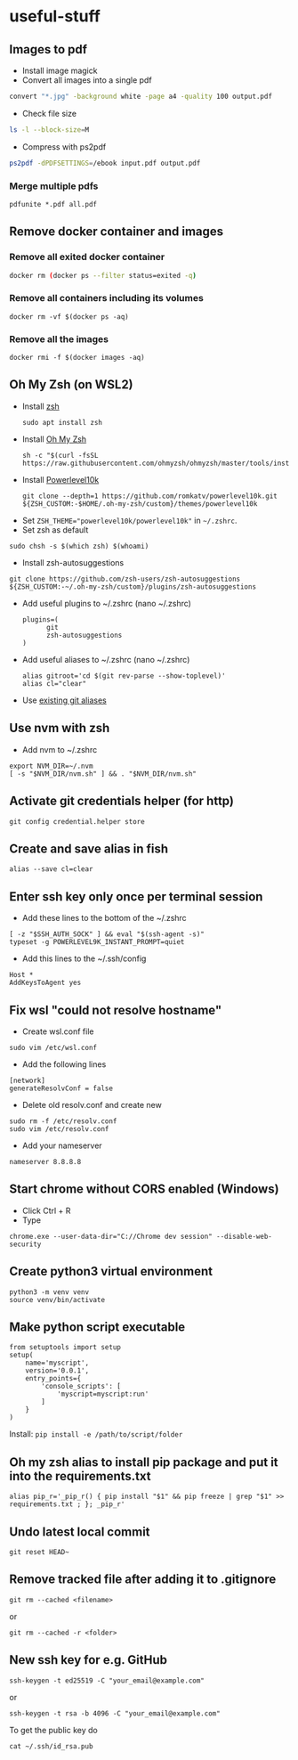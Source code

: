 # useful-stuff

## Images to pdf
* Install image magick
* Convert all images into a single pdf
```bash
convert "*.jpg" -background white -page a4 -quality 100 output.pdf
```
* Check file size
```bash
ls -l --block-size=M
```
* Compress with ps2pdf
```bash
ps2pdf -dPDFSETTINGS=/ebook input.pdf output.pdf
```

### Merge multiple pdfs
```
pdfunite *.pdf all.pdf
```

## Remove docker container and images
### Remove all exited docker container
```bash
docker rm (docker ps --filter status=exited -q)
```
### Remove all containers including its volumes
```
docker rm -vf $(docker ps -aq)
```

### Remove all the images
```
docker rmi -f $(docker images -aq)
```

## Oh My Zsh (on WSL2)
* Install [zsh](https://github.com/ohmyzsh/ohmyzsh/wiki/Installing-ZSH)
  ```
  sudo apt install zsh
  ```
* Install [Oh My Zsh](https://ohmyz.sh/)
  ```
  sh -c "$(curl -fsSL https://raw.githubusercontent.com/ohmyzsh/ohmyzsh/master/tools/install.sh)"
  ``` 
* Install [Powerlevel10k](https://github.com/romkatv/powerlevel10k)
  ```
  git clone --depth=1 https://github.com/romkatv/powerlevel10k.git ${ZSH_CUSTOM:-$HOME/.oh-my-zsh/custom}/themes/powerlevel10k
  ```
* Set `ZSH_THEME="powerlevel10k/powerlevel10k"` in `~/.zshrc`.
* Set zsh as default
```
sudo chsh -s $(which zsh) $(whoami)
```
* Install zsh-autosuggestions
```
git clone https://github.com/zsh-users/zsh-autosuggestions ${ZSH_CUSTOM:-~/.oh-my-zsh/custom}/plugins/zsh-autosuggestions
```
* Add useful plugins to ~/.zshrc (nano ~/.zshrc)
  ```
  plugins=(
        git
        zsh-autosuggestions
  )
  ```
* Add useful aliases to ~/.zshrc (nano ~/.zshrc)
  ```
  alias gitroot='cd $(git rev-parse --show-toplevel)'
  alias cl="clear"
  ```
* Use [existing git aliases](https://gist.github.com/DavidToca/3086571)

## Use nvm with zsh
* Add nvm to ~/.zshrc
```
export NVM_DIR=~/.nvm
[ -s "$NVM_DIR/nvm.sh" ] && . "$NVM_DIR/nvm.sh"
```

## Activate git credentials helper (for http)
```
git config credential.helper store
```

## Create and save alias in fish
```
alias --save cl=clear
```

## Enter ssh key only once per terminal session 
* Add these lines to the bottom of the ~/.zshrc
```
[ -z "$SSH_AUTH_SOCK" ] && eval "$(ssh-agent -s)"
typeset -g POWERLEVEL9K_INSTANT_PROMPT=quiet
```
* Add this lines to the ~/.ssh/config
```
Host *
AddKeysToAgent yes
```

## Fix wsl "could not resolve hostname"
* Create wsl.conf file
```
sudo vim /etc/wsl.conf
```
* Add the following lines
```
[network]
generateResolvConf = false
```
* Delete old resolv.conf and create new
```
sudo rm -f /etc/resolv.conf
sudo vim /etc/resolv.conf
```
* Add your nameserver
```
nameserver 8.8.8.8
```

## Start chrome without CORS enabled (Windows)
* Click Ctrl + R
* Type
```
chrome.exe --user-data-dir="C://Chrome dev session" --disable-web-security
```

## Create python3 virtual environment
```
python3 -m venv venv
source venv/bin/activate
```

## Make python script executable
```
from setuptools import setup
setup(
    name='myscript',
    version='0.0.1',
    entry_points={
        'console_scripts': [
            'myscript=myscript:run'
        ]
    }
)
```
Install: `pip install -e /path/to/script/folder`

## Oh my zsh alias to install pip package and put it into the requirements.txt
```
alias pip_r='_pip_r() { pip install "$1" && pip freeze | grep "$1" >> requirements.txt ; }; _pip_r'
```

## Undo latest local commit
```
git reset HEAD~ 
```

## Remove tracked file after adding it to .gitignore
```
git rm --cached <filename>
```
or
```
git rm --cached -r <folder>
```

## New ssh key for e.g. GitHub
```
ssh-keygen -t ed25519 -C "your_email@example.com"
```
or 
```
ssh-keygen -t rsa -b 4096 -C "your_email@example.com"
```
To get the public key do
```
cat ~/.ssh/id_rsa.pub 
```
